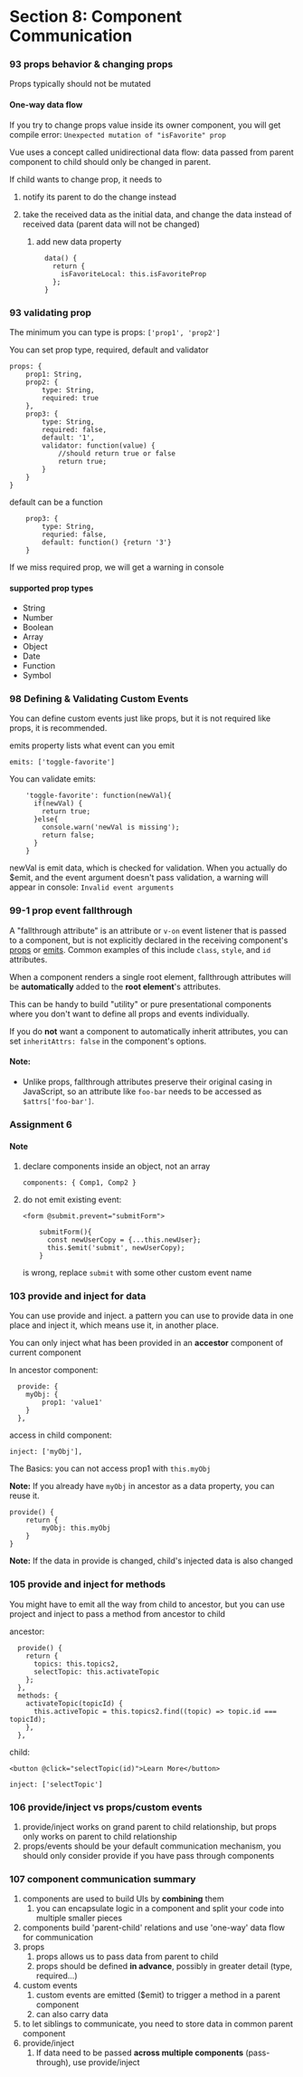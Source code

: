 # Section 8: Component Communication

### 93 props behavior & changing props

Props typically should not be mutated

#### One-way data flow

If you try to change props value inside its owner component, you will get compile error: `Unexpected mutation of "isFavorite" prop`

Vue uses a concept called unidirectional data flow: data passed from parent component to child should only be changed in parent. 

If child wants to change prop, it needs to 

1. notify its parent to do the change instead

2. take the received data as the initial data, and change the data instead of received data (parent data will not be changed)

   1. add new data property

      ```
        data() {
          return {
            isFavoriteLocal: this.isFavoriteProp
          };
        }
      ```

### 93 validating prop

The minimum you can type is props: `['prop1', 'prop2']`

You can set prop type, required, default and validator

```vue
props: {
	prop1: String,
	prop2: {
		type: String,
		required: true
	},
    prop3: {
		type: String,
        required: false,
		default: '1',
		validator: function(value) {
			//should return true or false
			return true;
		}
    }
}
```

default can be a function 

```
    prop3: {
		type: String,
		requried: false,
		default: function() {return '3'}
    }
```

If we miss required prop, we will get a warning in console

#### supported prop types

- String
- Number
- Boolean
- Array
- Object
- Date
- Function
- Symbol

### 98 Defining & Validating Custom Events

You can define custom events just like props, but it is not required like props, it is recommended.

emits property lists what event can you emit

```
emits: ['toggle-favorite']
```

You can validate emits:

```
    'toggle-favorite': function(newVal){
      if(newVal) {
        return true;
      }else{
        console.warn('newVal is missing');
        return false;
      }
    }
```

newVal is emit data, which is checked for validation. When you actually do $emit, and the event argument doesn't pass validation, a warning will appear in console: `Invalid event arguments`

### 99-1 prop event fallthrough

A "fallthrough attribute" is an attribute or `v-on` event listener that is passed to a component, but is not explicitly declared in the receiving component's [props](https://vuejs.org/guide/components/props) or [emits](https://vuejs.org/guide/components/events#declaring-emitted-events). Common examples of this include `class`, `style`, and `id` attributes.

When a component renders a single root element, fallthrough attributes will be **automatically** added to the **root element**'s attributes.

This can be handy to build "utility" or pure presentational components where you don't want to define all props and events individually.

If you do **not** want a component to automatically inherit attributes, you can set `inheritAttrs: false` in the component's options.

#### Note:

- Unlike props, fallthrough attributes preserve their original casing in JavaScript, so an attribute like `foo-bar` needs to be accessed as `$attrs['foo-bar']`.

### Assignment 6

#### Note

1. declare components inside an object, not an array

   ```
   components: { Comp1, Comp2 }
   ```

2. do not emit existing event:

   ```
   <form @submit.prevent="submitForm">
   ```

   ```
       submitForm(){
         const newUserCopy = {...this.newUser};
         this.$emit('submit', newUserCopy);
       }
   ```

   is wrong, replace `submit` with some other custom event name

### 103 provide and inject for data

You can use provide and inject. a pattern you can use to provide data in one place and inject it, which means use it, in another place.

You can only inject what has been provided in an **accestor** component of current component

In ancestor component:

```
  provide: {
	myObj: {
		prop1: 'value1'
	}
  },
```

access in child component:

```
inject: ['myObj'],
```

The Basics: you can not access prop1 with `this.myObj`

**Note:** If you already have `myObj` in ancestor as a data property, you can reuse it.

```
provide() {
	return {
		myObj: this.myObj
	}
}
```

**Note:** If the data in provide is changed, child's injected data is also changed

### 105 provide and inject for methods

You might have to emit all the way from child to ancestor, but you can use project and inject to pass a method from ancestor to child

ancestor:

```
  provide() {
    return {
      topics: this.topics2,
      selectTopic: this.activateTopic
    };
  },
  methods: {
    activateTopic(topicId) {
      this.activeTopic = this.topics2.find((topic) => topic.id === topicId);
    },
  },
```

child:

```
<button @click="selectTopic(id)">Learn More</button>
```

```
inject: ['selectTopic']
```

### 106 provide/inject vs  props/custom events

1. provide/inject works on grand parent to child relationship, but props only works on parent to child relationship
2. props/events should be your default communication mechanism, you should only consider provide if you have pass through components

### 107 component communication summary

1. components are used to build UIs by **combining** them
   1. you can encapsulate logic in a component and split your code into multiple smaller pieces
2. components build 'parent-child' relations and use 'one-way' data flow for communication
3. props
   1. props allows us to pass data from parent to child
   2. props should be defined **in advance**, possibly in greater detail (type, required...)
4. custom events
   1. custom events are emitted ($emit) to trigger a method in a parent component
   2. can also carry data
5. to let siblings to communicate, you need to store data in common parent component
6. provide/inject
   1. If data need to be passed **across multiple components** (pass-through), use provide/inject


